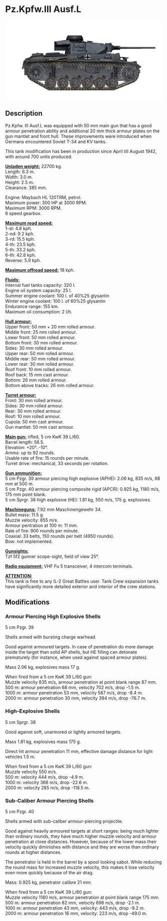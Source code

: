# Pz.Kpfw.III Ausf.L  
  
![_pziii-l](../images/_pziii-l.png)  
  
## Description  
  
Pz.Kpfw. III Ausf.L was equipped with 50 mm main gun that has a good armour penetration ability and additional 20 mm thick armour plates on the gun mantlet and front hull. These improvements were introduced when Germans encountered Soviet T-34 and KV tanks.  
  
This tank modification has been in production since April till August 1942, with around 700 units produced.  
  
<b><u>Unladen weight:</u></b> 22700 kg.  
Length: 6.3 m.  
Width: 3.0 m.  
Height: 2.5 m.  
Clearance: 385 mm.  
  
Engine: Maybach HL 120TRM, petrol.  
Maximum power: 300 HP at 3000 RPM.  
Maximum RPM: 3000 RPM.  
6 speed gearbox.  
  
<b><u>Maximum road speed:</u></b>  
1-st: 4.8 kph.  
2-nd: 9.2 kph.  
3-rd: 15.5 kph.  
4-th: 23.5 kph.  
5-th: 33.2 kph.  
6-th: 42.8 kph.  
Reverse: 5.9 kph.  
  
<b><u>Maximum offroad speed:</u></b> 18 kph.  
  
<b><u>Fluids:</u></b>  
Internal fuel tanks capacity: 320 l.  
Engine oil system capacity: 25 l.  
Summer engine coolant: 100 l. of 40%25 glysantin  
Winter engine coolant: 100 l. of 60%25 glysantin  
Endurance range: 155 km.  
Maximum oil consumption: 2 l/h.  
  
<b><u>Hull armour:</u></b>  
Upper front: 50 mm + 20 mm rolled armour.  
Middle front: 25 mm rolled armour.  
Lower front: 50 mm rolled armour.  
Bottom front: 30 mm rolled armour.  
Sides: 30 mm rolled armour.  
Upper rear: 50 mm rolled armour.  
Middle rear: 50 mm rolled armour.  
Lower rear: 30 mm rolled armour.  
Roof front: 10 mm rolled armour.  
Roof back: 15 mm cast armour.  
Bottom: 26 mm rolled armour.  
Bottom above tracks: 26 mm rolled armour.  
  
<b><u>Turret armour:</u></b>  
Front: 30 mm rolled armour.  
Sides: 30 mm rolled armour.  
Rear: 30 mm rolled armour.  
Roof: 10 mm rolled armour.  
Cupola: 50 mm cast armour.  
Gun mantlet: 50 mm cast armour.  
  
<b><u>Main gun:</u></b> rifled, 5 cm KwK 39 L/60.  
Barrel length: 56.5.  
Elevation: +20°..-10°.  
Ammo: up to 92 rounds.  
Usable rate of fire: 15 rounds per minute.  
Turret drive: mechanical, 33 seconds per rotation.  
  
<b><u>Gun ammunition:</u></b>  
5 cm Pzgr. 39 armour piercing high explosive (APHE): 2.06 kg, 835 m/s, 68 mm at 500 m.  
5 cm Pzgr. 40 armour piercing composite rigid (APCR): 0.925 kg, 1180 m/s, 175 mm point blank.  
5 cm Sprgr. 38 high explosive (HE): 1.81 kg, 550 m/s, 175 g. explosives.  
  
<b><u>Machineguns:</u></b> 7.92 mm Maschinengewehr 34.  
Bullet mass: 11.5 g.  
Muzzle velocity: 855 m/s.  
Armour pentration at 100 m: 11 mm.  
Rate of fire: 900 rounds per minute.  
Coaxial: 33 belts, 150 rounds per belt (4950 rounds).  
Bow: not implemented.  
  
<b><u>Gunsights:</u></b>  
Tzf 5f2 gunner scope-sight, field of view 25°.  
  
<b><u>Radio equipment:</u></b> VHF Fu 5 transceiver, 4 intercom terminals.  
  
  
<b><u>ATTENTION:</u></b>  
This tank is free to any IL-2 Great Battles user. Tank Crew expansion tanks have siginficantly more detailed exterior and interior of the crew stations.  
  
  
## Modifications  
  
  
### Armour Piercing High Explosive Shells  
  
5 cm Pzgr. 39  
  
Shells armed with bursting charge warhead.  
  
Good against armoured targets. In case of penetration do more damage inside the target than solid AP shells, but HE filling can detonate prematurely (for instance, when used against spaced armour plates).  
  
Mass 2.06 kg, explosives mass 17 g.  
  
When fired from a 5 cm KwK 39 L/60 gun:  
Muzzle velocity 835 m/s, armour penetration at point blank range 87 mm.  
500 m: armour penetration 68 mm, velocity 702 m/s, drop -1.5 m.  
1000 m: armour penetration 53 mm, velocity 587 m/s, drop -8.4 m.  
2000 m: armour penetration 30 mm, velocity 394 m/s, drop -76.7 m.  
  
### High-Explosive Shells  
  
5 cm Sprgr. 38  
  
Good against soft, unarmored or lightly armored targets.  
  
Mass 1.81 kg, explosives mass 175 g.  
  
Direct hit armour penetration 11 mm, effective damage distance for light vehicles 1.5 m.  
  
When fired from a 5 cm KwK 39 L/60 gun:  
Muzzle velocity 550 m/s.  
500 m: velocity 444 m/s, drop -4.9 m.  
1000 m: velocity 368 m/s, drop -22.6 m.  
2000 m: velocity 285 m/s, drop -118.5 m.  ﻿
  
### Sub-Caliber Armour Piercing Shells  
  
5 cm Pzgr. 40  
  
Shells armed with sub-caliber armour-piercing projectile.  
  
Good against heavily armoured targets at short ranges: being much lighter than ordinary rounds, they have much higher muzzle velocity and armour penetration at close distances. However, because of the lower mass their velocity quickly diminishes with distance and they are worse than ordinary rounds at higher distances.  
  
The penetrator is held in the barrel by a spool looking sabot. While reducing the round mass for increased muzzle velocity, this makes it lose velocity even more quickly because of the air drag.  
  
Mass: 0.925 kg, penetrator calibre 21 mm.  
  
When fired from a 5 cm KwK 39 L/60 gun:  
Muzzle velocity 1180 m/s, armour penetration at point blank range 175 mm.  
500 m: armour penetration 82 mm, velocity 696 m/s, drop -2.1 m.  
1000 m: armour penetration 43 mm, velocity: 443 m/s, drop -9.2 m.  
2000 m: armour penetration 16 mm, velocity: 223 m/s, drop -49.0 m.  